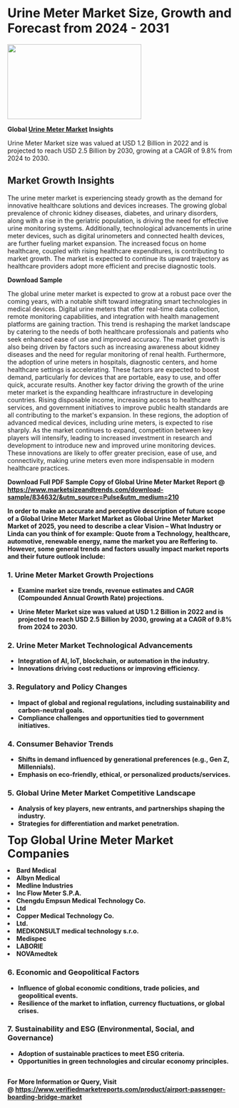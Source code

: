 <H1>Urine Meter Market Size, Growth and Forecast from 2024 - 2031</H1><img class="aligncenter size-medium wp-image-584254" src="https://thirdeyenews.in/wp-content/uploads/2024/09/Global-Market-Research-300x168.jpeg" alt="" width="300" height="168" /><p><strong>Global&nbsp;<a href="https://www.marketsizeandtrends.com/download-sample/834632/&amp;utm_source=Pulse&amp;utm_medium=210">Urine Meter Market</a> Insights</strong></p><p>Urine Meter Market size was valued at USD 1.2 Billion in 2022 and is projected to reach USD 2.5 Billion by 2030, growing at a CAGR of 9.8% from 2024 to 2030.</p><p><h2>Market Growth Insights</h2> <p>The urine meter market is experiencing steady growth as the demand for innovative healthcare solutions and devices increases. The growing global prevalence of chronic kidney diseases, diabetes, and urinary disorders, along with a rise in the geriatric population, is driving the need for effective urine monitoring systems. Additionally, technological advancements in urine meter devices, such as digital urinometers and connected health devices, are further fueling market expansion. The increased focus on home healthcare, coupled with rising healthcare expenditures, is contributing to market growth. The market is expected to continue its upward trajectory as healthcare providers adopt more efficient and precise diagnostic tools.</p> <p><strong>Download Sample</strong></p> <p>The global urine meter market is expected to grow at a robust pace over the coming years, with a notable shift toward integrating smart technologies in medical devices. Digital urine meters that offer real-time data collection, remote monitoring capabilities, and integration with health management platforms are gaining traction. This trend is reshaping the market landscape by catering to the needs of both healthcare professionals and patients who seek enhanced ease of use and improved accuracy. The market growth is also being driven by factors such as increasing awareness about kidney diseases and the need for regular monitoring of renal health. Furthermore, the adoption of urine meters in hospitals, diagnostic centers, and home healthcare settings is accelerating. These factors are expected to boost demand, particularly for devices that are portable, easy to use, and offer quick, accurate results. Another key factor driving the growth of the urine meter market is the expanding healthcare infrastructure in developing countries. Rising disposable income, increasing access to healthcare services, and government initiatives to improve public health standards are all contributing to the market's expansion. In these regions, the adoption of advanced medical devices, including urine meters, is expected to rise sharply. As the market continues to expand, competition between key players will intensify, leading to increased investment in research and development to introduce new and improved urine monitoring devices. These innovations are likely to offer greater precision, ease of use, and connectivity, making urine meters even more indispensable in modern healthcare practices.</p> <p><strong></p><p><span class=""><strong>Download Full PDF Sample Copy of Global Urine Meter Market Report</strong> @ <a href="https://www.marketsizeandtrends.com/download-sample/834632/&amp;utm_source=Pulse&amp;utm_medium=210" target="_blank">https://www.marketsizeandtrends.com/download-sample/834632/&amp;utm_source=Pulse&amp;utm_medium=210</a></span></p><p>In order to make an accurate and perceptive description of future scope of a Global&nbsp;Urine Meter Market Market as Global&nbsp;Urine Meter Market Market of 2025, you need to describe a clear Vision &ndash; What Industry or Linda can you think of for example: Quote from a Technology, healthcare, automotive, renewable energy, name the market you are Reffering to. However, some general trends and factors usually impact market reports and their future outlook include:</p><h3>1.&nbsp;<strong>Urine Meter Market Growth Projections</strong></h3><ul><li>Examine market size trends, revenue estimates and CAGR (Compounded Annual Growth Rate) projections.</li><li><p>Urine Meter Market size was valued at USD 1.2 Billion in 2022 and is projected to reach USD 2.5 Billion by 2030, growing at a CAGR of 9.8% from 2024 to 2030.</p></li></ul><h3>2.&nbsp;<strong>Urine Meter Market Technological Advancements</strong></h3><ul><li>Integration of AI, IoT, blockchain, or automation in the industry.</li><li>Innovations driving cost reductions or improving efficiency.</li></ul><h3>3.&nbsp;<strong>Regulatory and Policy Changes</strong></h3><ul><li>Impact of global and regional regulations, including sustainability and carbon-neutral goals.</li><li>Compliance challenges and opportunities tied to government initiatives.</li></ul><h3>4.&nbsp;<strong>Consumer Behavior Trends</strong></h3><ul><li>Shifts in demand influenced by generational preferences (e.g., Gen Z, Millennials).</li><li>Emphasis on eco-friendly, ethical, or personalized products/services.</li></ul><h3>5.&nbsp;<strong>Global Urine Meter Market Competitive Landscape</strong></h3><ul><li>Analysis of key players, new entrants, and partnerships shaping the industry.</li><li>Strategies for differentiation and market penetration.</li></ul><p data-pm-slice="1 1 []"><span style="color: inherit; font-family: inherit; font-size: 25px;">Top Global Urine Meter Market Companies</span></p><div class="" data-test-id=""><p><li>Bard Medical</li><li> Albyn Medical</li><li> Medline Industries</li><li> Inc Flow Meter S.P.A.</li><li> Chengdu Empsun Medical Technology Co.</li><li> Ltd</li><li> Copper Medical Technology Co.</li><li> Ltd.</li><li> MEDKONSULT medical technology s.r.o.</li><li> Medispec</li><li> LABORIE</li><li> NOVAmedtek</li></p></div><h3>6.&nbsp;<strong>Economic and Geopolitical Factors</strong></h3><ul><li>Influence of global economic conditions, trade policies, and geopolitical events.</li><li>Resilience of the market to inflation, currency fluctuations, or global crises.</li></ul><h3>7.&nbsp;<strong>Sustainability and ESG (Environmental, Social, and Governance)</strong></h3><ul><li>Adoption of sustainable practices to meet ESG criteria.</li><li>Opportunities in green technologies and circular economy principles.</li></ul><h2><strong style="font-size: 14px;">For More Information or Query, Visit @&nbsp;</strong><a style="background-color: #ffffff; font-size: 14px;" href="https://www.marketsizeandtrends.com/report/urine-meter-market/" target="_blank">https://www.verifiedmarketreports.com/product/airport-passenger-boarding-bridge-market</a></h2>
